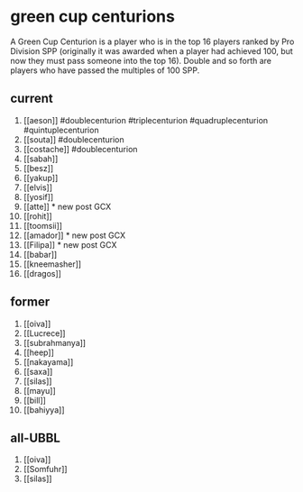 # green cup centurions

A Green Cup Centurion is a player who is in the top 16 players ranked by Pro Division SPP (originally it was awarded when a player had achieved 100, but now they must pass someone into the top 16). Double and so forth are players who have passed the multiples of 100 SPP.

## current

1. [[aeson]] #doublecenturion #triplecenturion #quadruplecenturion #quintuplecenturion 
2. [[souta]] #doublecenturion
3. [[costache]] #doublecenturion
4. [[sabah]]
5. [[besz]]
6. [[yakup]]
7. [[elvis]]
8. [[yosif]]
9. [[atte]] * new post GCX
10. [[rohit]]
11. [[toomsii]]
12. [[amador]] * new post GCX
13. [[Filipa]] * new post GCX
14. [[babar]]
15. [[kneemasher]]
16. [[dragos]] 

## former

1. [[oiva]]
2. [[Lucrece]]
3. [[subrahmanya]]
4. [[heep]]
5. [[nakayama]]
6. [[saxa]]
7. [[silas]]
8. [[mayu]]
9. [[bill]]
10. [[bahiyya]]

## all-UBBL

1.  [[oiva]]
2.  [[Somfuhr]]
3.  [[silas]]

